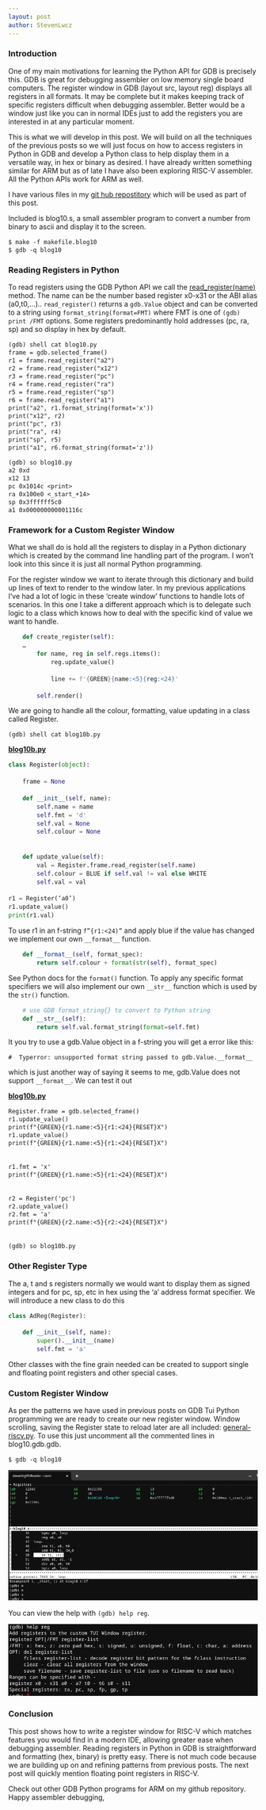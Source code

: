 ```yaml
---
layout: post
author: StevenLwcz
---
```

### Introduction

One of my main motivations for learning the Python API for GDB is precisely this. GDB is great for debugging assembler on low memory single board computers. The register window in GDB (layout src, layout reg) displays all registers in all formats. It may be complete but it makes keeping track of specific registers difficult when debugging assembler. Better would be a window just like you can in normal IDEs just to add the registers you are interested in at any particular moment. 

This is what we will develop in this post. We will build on all the techniques of the previous posts so we will just focus on how to access registers in Python in GDB and develop a Python class to help display them in a versatile way, in hex or binary as desired. I have already written something similar for ARM but as of late I have also been exploring RISC-V assembler. All the Python APIs work for ARM as well.


I have various files in my [git hub repostitory](https://github.com/StevenLwcz/gdb-python-blog/tree/post10) which will be used as part of this post.

Included is blog10.s, a small assembler program to convert a number from binary to ascii and display it to the screen.


```shell
$ make -f makefile.blog10
$ gdb -q blog10
```

### Reading Registers in Python

To read registers using the GDB Python API we call the [read_register(name)](https://sourceware.org/gdb/onlinedocs/gdb/Frames-In-Python.html#Frames-In-Python) method. The name can be the number based register x0-x31 or the ABI alias (a0,t0,...).. `read_register()` returns a `gdb.Value` object and can be converted to a string using `format_string(format=FMT)` where FMT is one of `(gdb) print /FMT` options. Some registers predominantly hold addresses (pc, ra, sp) and so display in hex by default.


```
(gdb) shell cat blog10.py
frame = gdb.selected_frame()
r1 = frame.read_register("a2")
r2 = frame.read_register("x12")
r3 = frame.read_register("pc")
r4 = frame.read_register("ra")
r5 = frame.read_register("sp")
r6 = frame.read_register("a1")
print("a2", r1.format_string(format='x'))
print("x12", r2)
print("pc", r3)
print("ra", r4)
print("sp", r5)
print("a1", r6.format_string(format='z'))
```

```
(gdb) so blog10.py
a2 0xd
x12 13
pc 0x1014c <print>
ra 0x100e0 <_start_+14>
sp 0x3ffffff5c0
a1 0x000000000001116c
```

### Framework for a Custom Register Window

What we shall do is hold all the registers to display in a Python dictionary which is created by the command line handling part of the program. I won’t look into this since it is just all normal Python programming.


For the register window we want to iterate through this dictionary and build up lines of text to render to the window later. In my previous applications I’ve had a lot of logic in these ‘create window’ functions to handle lots of scenarios. In this one I take a different approach which is to delegate such logic to a class which knows how to deal with the specific kind of value we want to handle.

```python
    def create_register(self):
    …
        for name, reg in self.regs.items():
            reg.update_value()
   
            line += f'{GREEN}{name:<5}{reg:<24}'
    
        self.render()
```

We are going to handle all the colour, formatting, value updating in a class called Register.

```shell
(gdb) shell cat blog10b.py
```

**[blog10b.py](https://github.com/StevenLwcz/gdb-python-blog/blob/post10/blog10b.py)**
```python
class Register(object):

    frame = None

    def __init__(self, name):
        self.name = name
        self.fmt = 'd'
        self.val = None
        self.colour = None


    def update_value(self):
        val = Register.frame.read_register(self.name)
        self.colour = BLUE if self.val != val else WHITE
        self.val = val

r1 = Register(‘a0’)
r1.update_value()
print(r1.val)
```

To use r1 in an f-string `f”{r1:<24)”` and apply blue if the value has changed we implement our own `__format__` function.


```python
    def __format__(self, format_spec):
        return self.colour + format(str(self), format_spec)
```

See Python docs for the `format()` function. To apply any specific format specifiers we will also implement our own `__str__` function which is used by the `str()` function.


```python
    # use GDB format_string{} to convert to Python string
    def __str__(self):
        return self.val.format_string(format=self.fmt)
```


It you try to use a gdb.Value object in a f-string you will get a error like this:


    #  Typerror: unsupported format string passed to gdb.Value.__format__


which is just another way of saying it seems to me, gdb.Value does not support `__format__`.  We can test it out


**[blog10b.py](https://github.com/StevenLwcz/gdb-python-blog/blob/post10/blog10b.py)**
```
Register.frame = gdb.selected_frame()
r1.update_value()
print(f"{GREEN}{r1.name:<5}{r1:<24}{RESET}X")
r1.update_value()
print(f"{GREEN}{r1.name:<5}{r1:<24}{RESET}X")


r1.fmt = 'x'
print(f"{GREEN}{r1.name:<5}{r1:<24}{RESET}X")


r2 = Register('pc')
r2.update_value()
r2.fmt = 'a'
print(f"{GREEN}{r2.name:<5}{r2:<24}{RESET}X")


(gdb) so blog10b.py
```

### Other Register Type

The a, t and s registers normally we would want to display them as signed integers and for pc, sp, etc in hex using the ‘a’ address format specifier. We will introduce a new class to do this


```python
class AdReg(Register):

    def __init__(self, name):
        super().__init__(name)
        self.fmt = 'a'
```

Other classes with the fine grain needed can be created to support single and floating point registers and other special cases.

### Custom Register Window

As per the patterns we have used in previous posts on GDB Tui Python programming we are ready to create our new register window. Window scrolling, saving the Register state to reload later are all included: [general-riscv.py](https://github.com/StevenLwcz/gdb-python/blob/main/general-riscv.py). To use this just uncomment all the commented lines in blog10.gdb.gdb. 

```shell
$ gdb -q blog10
```

![Register Window RISC-V](/images/RegisterWindow10.png)

You can view the help with  `(gdb) help reg`.

![GDB Window Help](/images/RegisterWindowHelp10.png)

### Conclusion

This post shows how to write a register window for RISC-V which matches features you would find in a modern IDE, allowing greater ease when debugging assembler. Reading registers in Python in GDB is straightforward and formatting  (hex, binary) is pretty easy. There is not much code because we are building up on and refining patterns from previous posts. The next post will quickly mention floating point registers in RISC-V.

Check out other GDB Python programs for ARM on my github repository. Happy assembler debugging,



